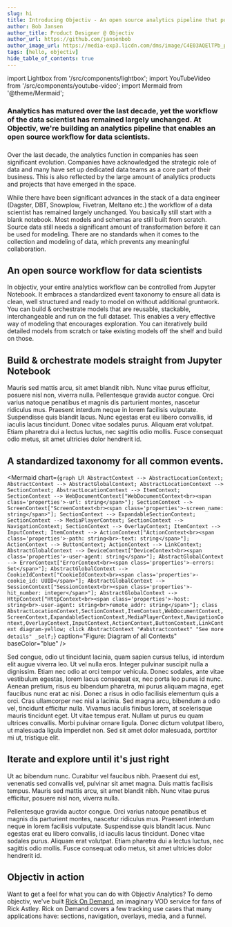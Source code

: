 ```yaml
---
slug: hi
title: Introducing Objectiv - An open source analytics pipeline that puts the data scientist first
author: Bob Jansen
author_title: Product Designer @ Objectiv
author_url: https://github.com/jansenbob
author_image_url: https://media-exp3.licdn.com/dms/image/C4E03AQElTPb_ppMilg/profile-displayphoto-shrink_800_800/0/1554365685892?e=1629936000&v=beta&t=ewZJVmdqtTgU-4mrZU1UMBVa2SCV0OX6OYCQ2NDYO1w
tags: [hello, objectiv]
hide_table_of_contents: true
---
```


import Lightbox from '/src/components/lightbox';
import YouTubeVideo from '/src/components/youtube-video';
import Mermaid from '@theme/Mermaid';

### Analytics has matured over the last decade, yet the workflow of the data scientist has remained largely unchanged. At Objectiv, we're building an analytics pipeline that enables an open source workflow for data scientists.
<!--truncate-->

<YouTubeVideo src="https://www.youtube.com/embed/dQw4w9WgXcQ" />

### 
Over the last decade, the analytics function in companies has seen significant evolution. Companies have acknowledged the strategic role of data and many have set up dedicated data teams as a core part of their business. This is also reflected by the large amount of analytics products and projects that have emerged in the space.


While there have been significant advances in the stack of a data engineer (Dagster, DBT, Snowplow, Fivetran, Meltano etc.) the workflow of a data scientist has remained largely unchanged. You basically still start with a blank notebook. Most models and schemas are still built from scratch. Source data still needs a significant amount of transformation before it can be used for modeling. There are no standards when it comes to the collection and modeling of data, which prevents any meaningful collaboration. 

## An open source workflow for data scientists

In objectiv, your entire analytics workflow can be controlled from Jupyter Notebook. It embraces a standardized event taxonomy to ensure all data is clean, well structured and ready to model on without additional gruntwork. You can build & orchestrate models that are reusable, stackable, interchangeable and run on the full dataset. This enables a very effective way of modeling that encourages exploration. You can iteratively build detailed models from scratch or take existing models off the shelf and build on those.


## Build & orchestrate models straight from Jupyter Notebook

<Lightbox src="https://user-images.githubusercontent.com/35968931/72755630-de731680-3bc2-11ea-9d0f-46da96d6efda.gif" title="ROD" caption="Control your entire analytics workflow straight from jupyter notebook" size="l" 
  type="zoom" />

Mauris sed mattis arcu, sit amet blandit nibh. Nunc vitae purus efficitur, posuere nisl non, viverra nulla. Pellentesque gravida auctor congue. Orci varius natoque penatibus et magnis dis parturient montes, nascetur ridiculus mus. Praesent interdum neque in lorem facilisis vulputate. Suspendisse quis blandit lacus. Nunc egestas erat eu libero convallis, id iaculis lacus tincidunt. Donec vitae sodales purus. Aliquam erat volutpat. Etiam pharetra dui a lectus luctus, nec sagittis odio mollis. Fusce consequat odio metus, sit amet ultricies dolor hendrerit id.

## A standardized taxonomy for all common events.

<Mermaid chart={`
  graph LR
    AbstractContext --> AbstractLocationContext;
    AbstractContext --> AbstractGlobalContext;
    AbstractLocationContext --> SectionContext;
    AbstractLocationContext --> ItemContext;
    SectionContext --> WebDocumentContext["WebDocumentContext<br><span class='properties'>-url: string</span>"];
    SectionContext --> ScreenContext["ScreenContext<br><span class='properties'>-screen_name: string</span>"];
    SectionContext --> ExpandableSectionContext;
    SectionContext --> MediaPlayerContext;
    SectionContext --> NavigationContext;
    SectionContext --> OverlayContext;
    ItemContext --> InputContext;
    ItemContext --> ActionContext["ActionContext<br><span class='properties'>-path: string<br>-text: string</span>"];
    ActionContext --> ButtonContext;
    ActionContext --> LinkContext;
    AbstractGlobalContext --> DeviceContext["DeviceContext<br><span class='properties'>-user-agent: string</span>"];
    AbstractGlobalContext --> ErrorContext["ErrorContext<br><span class='properties'>-errors: Set</span>"];
    AbstractGlobalContext --> CookieIdContext["CookieIdContext<br><span class='properties'>-cookie_id: UUID</span>"];
    AbstractGlobalContext --> SessionContext["SessionContext<br><span class='properties'>-hit_number: integer</span>"];
    AbstractGlobalContext --> HttpContext["HttpContext<br><span class='properties'>-host: string<br>-user-agent: string<br>remote_addr: string</span>"];
    class AbstractLocationContext,SectionContext,ItemContext,WebDocumentContext,ScreenContext,ExpandableSectionContext,MediaPlayerContext,NavigationContext,OverlayContext,InputContext,ActionContext,ButtonContext,LinkContext diagram-yellow;
    click AbstractContext "#abstractcontext" "See more details" _self;
`} caption="Figure: Diagram of all Contexts" baseColor="blue" />

Sed congue, odio ut tincidunt lacinia, quam sapien cursus tellus, id interdum elit augue viverra leo. Ut vel nulla eros. Integer pulvinar suscipit nulla a dignissim. Etiam nec odio at orci tempor vehicula. Donec sodales, ante vitae vestibulum egestas, lorem lacus consequat ex, nec porta leo purus id nunc. Aenean pretium, risus eu bibendum pharetra, mi purus aliquam magna, eget faucibus nunc erat ac nisi. Donec a risus in odio facilisis elementum quis a orci. Cras ullamcorper nec nisl a lacinia. Sed magna arcu, bibendum a odio vel, tincidunt efficitur nulla. Vivamus iaculis finibus lorem, at scelerisque mauris tincidunt eget. Ut vitae tempus erat. Nullam ut purus eu quam ultrices convallis. Morbi pulvinar ornare ligula. Donec dictum volutpat libero, ut malesuada ligula imperdiet non. Sed sit amet dolor malesuada, porttitor mi ut, tristique elit.

## Iterate and explore until it's just right

Ut ac bibendum nunc. Curabitur vel faucibus nibh. Praesent dui est, venenatis sed convallis vel, pulvinar sit amet magna. Duis mattis facilisis tempus. Mauris sed mattis arcu, sit amet blandit nibh. Nunc vitae purus efficitur, posuere nisl non, viverra nulla.

<Lightbox src="https://i.stack.imgur.com/D52Y0.gif" title="ROD" caption="Explore using sankey charts that are directly connected to your notebook" size="l" 
  type="zoom" />

Pellentesque gravida auctor congue. Orci varius natoque penatibus et magnis dis parturient montes, nascetur ridiculus mus. Praesent interdum neque in lorem facilisis vulputate. Suspendisse quis blandit lacus. Nunc egestas erat eu libero convallis, id iaculis lacus tincidunt. Donec vitae sodales purus. Aliquam erat volutpat. Etiam pharetra dui a lectus luctus, nec sagittis odio mollis. Fusce consequat odio metus, sit amet ultricies dolor hendrerit id.

## Objectiv in action

Want to get a feel for what you can do with Objectiv Analytics? To demo objectiv, we've built [Rick On Demand](https://rick.objectiv.io), an imaginary VOD service for fans of Rick Astley. Rick on Demand covers a few tracking use cases that many applications  have: sections, navigation, overlays, media, and a funnel.

<Lightbox src="/img/docs/ROD-homepage.png" title="ROD homepage" caption="Don't worry, the link is roll-free ;)" size="l" type="zoom" />
